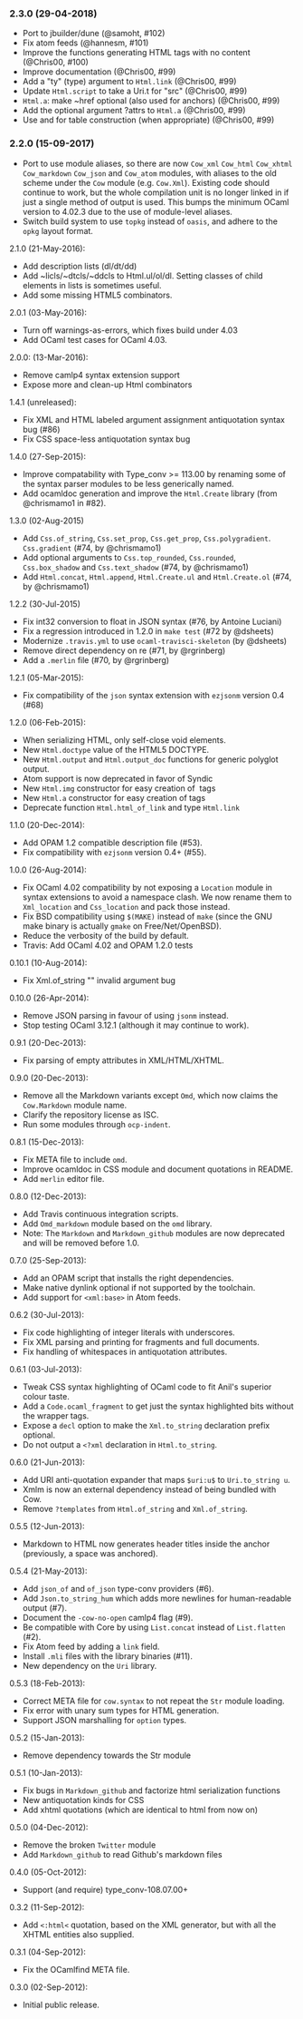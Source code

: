 ### 2.3.0 (29-04-2018)

* Port to jbuilder/dune (@samoht, #102)
* Fix atom feeds (@hannesm, #101)
* Improve the functions generating HTML tags with no content (@Chris00, #100)
* Improve documentation (@Chris00, #99)
* Add a "ty" (type) argument to `Html.link` (@Chris00, #99)
* Update `Html.script` to take a Uri.t for "src" (@Chris00, #99)
* `Html.a`: make ~href optional (also used for anchors) (@Chris00, #99)
* Add the optional argument ?attrs to `Html.a` (@Chris00, #99)
* Use <thead> and <tbody> for table construction (when appropriate) (@Chris00, #99)

### 2.2.0 (15-09-2017)

* Port to use module aliases, so there are now `Cow_xml` `Cow_html`
  `Cow_xhtml` `Cow_markdown` `Cow_json` and  `Cow_atom` modules,
  with aliases to the old scheme under the `Cow` module (e.g. `Cow.Xml`).
  Existing code should continue to work, but the whole compilation unit
  is no longer linked in if just a single method of output is used.
  This bumps the minimum OCaml version to 4.02.3 due to the use of
  module-level aliases.
* Switch build system to use `topkg` instead of `oasis`, and adhere
  to the `opkg` layout format.

2.1.0 (21-May-2016):
* Add description lists (dl/dt/dd)
* Add ~licls/~dtcls/~ddcls to Html.ul/ol/dl. Setting classes of child
  elements in lists is sometimes useful.
* Add some missing HTML5 combinators.

2.0.1 (03-May-2016):
* Turn off warnings-as-errors, which fixes build under 4.03
* Add OCaml test cases for OCaml 4.03.

2.0.0: (13-Mar-2016):
* Remove camlp4 syntax extension support
* Expose more and clean-up Html combinators

1.4.1 (unreleased):
* Fix XML and HTML labeled argument assignment antiquotation syntax bug (#86)
* Fix CSS space-less antiquotation syntax bug

1.4.0 (27-Sep-2015):
* Improve compatability with Type_conv >= 113.00 by renaming some of the
  syntax parser modules to be less generically named.
* Add ocamldoc generation and improve the `Html.Create` library
  (from @chrismamo1 in #82).

1.3.0 (02-Aug-2015)
* Add `Css.of_string`, `Css.set_prop`, `Css.get_prop`, `Css.polygradient`.
  `Css.gradient` (#74, by @chrismamo1)
* Add optional arguments to `Css.top_rounded`, `Css.rounded`, `Css.box_shadow`
  and `Css.text_shadow` (#74, by @chrismamo1)
* Add `Html.concat`, `Html.append`, `Html.Create.ul` and `Html.Create.ol`
  (#74, by @chrismamo1)

1.2.2 (30-Jul-2015)
* Fix int32 conversion to float in JSON syntax (#76, by Antoine Luciani)
* Fix a regression introduced in 1.2.0 in `make test` (#72 by @dsheets)
* Modernize `.travis.yml` to use `ocaml-travisci-skeleton` (by @dsheets)
* Remove direct dependency on re (#71, by @rgrinberg)
* Add a `.merlin` file (#70, by @rgrinberg)

1.2.1 (05-Mar-2015):
* Fix compatibility of the `json` syntax extension with `ezjsonm` version 0.4
  (#68)

1.2.0 (06-Feb-2015):
* When serializing HTML, only self-close void elements.
* New `Html.doctype` value of the HTML5 DOCTYPE.
* New `Html.output` and `Html.output_doc` functions for generic polyglot output.
* Atom support is now deprecated in favor of Syndic
* New `Html.img` constructor for easy creation of <img> tags
* New `Html.a` constructor for easy creation of <a> tags
* Deprecate function `Html.html_of_link` and type `Html.link`

1.1.0 (20-Dec-2014):
* Add OPAM 1.2 compatible description file (#53).
* Fix compatibility with `ezjsonm` version 0.4+ (#55).

1.0.0 (26-Aug-2014):
* Fix OCaml 4.02 compatibility by not exposing a `Location` module
  in syntax extensions to avoid a namespace clash. We now rename them
  to `Xml_location` and `Css_location` and pack those instead.
* Fix BSD compatibility using `$(MAKE)` instead of `make` (since the
  GNU make binary is actually `gmake` on Free/Net/OpenBSD).
* Reduce the verbosity of the build by default.
* Travis: Add OCaml 4.02 and OPAM 1.2.0 tests

0.10.1 (10-Aug-2014):
* Fix Xml.of_string "" invalid argument bug

0.10.0 (26-Apr-2014):
* Remove JSON parsing in favour of using `jsonm` instead.
* Stop testing OCaml 3.12.1 (although it may continue to work).

0.9.1 (20-Dec-2013):
* Fix parsing of empty attributes in XML/HTML/XHTML.

0.9.0 (20-Dec-2013):
* Remove all the Markdown variants except `Omd`, which now claims the
  `Cow.Markdown` module name.
* Clarify the repository license as ISC.
* Run some modules through `ocp-indent`.

0.8.1 (15-Dec-2013):
* Fix META file to include `omd`.
* Improve ocamldoc in CSS module and document quotations in README.
* Add `merlin` editor file.

0.8.0 (12-Dec-2013):
* Add Travis continuous integration scripts.
* Add `Omd_markdown` module based on the `omd` library.
* Note: The `Markdown` and `Markdown_github` modules are now deprecated and will
  be removed before 1.0.

0.7.0 (25-Sep-2013):
* Add an OPAM script that installs the right dependencies.
* Make native dynlink optional if not supported by the toolchain.
* Add support for `<xml:base>` in Atom feeds.

0.6.2 (30-Jul-2013):
* Fix code highlighting of integer literals with underscores.
* Fix XML parsing and printing for fragments and full documents.
* Fix handling of whitespaces in antiquotation attributes.

0.6.1 (03-Jul-2013):
* Tweak CSS syntax highlighting of OCaml code to fit Anil's superior colour
  taste.
* Add a `Code.ocaml_fragment` to get just the syntax highlighted bits without
  the wrapper tags.
* Expose a `decl` option to make the `Xml.to_string` declaration prefix optional.
* Do not output a `<?xml` declaration in `Html.to_string`.

0.6.0 (21-Jun-2013):
* Add URI anti-quotation expander that maps `$uri:u$` to `Uri.to_string u`.
* Xmlm is now an external dependency instead of being bundled with Cow.
* Remove `?templates` from `Html.of_string` and `Xml.of_string`.

0.5.5 (12-Jun-2013):
* Markdown to HTML now generates header titles inside the anchor (previously, a
  space was anchored).

0.5.4 (21-May-2013):
* Add `json_of` and `of_json` type-conv providers (#6).
* Add `Json.to_string_hum` which adds more newlines for human-readable output
  (#7).
* Document the `-cow-no-open` camlp4 flag (#9).
* Be compatible with Core by using `List.concat` instead of `List.flatten` (#2).
* Fix Atom feed by adding a `link` field.
* Install `.mli` files with the library binaries (#11).
* New dependency on the `Uri` library.

0.5.3 (18-Feb-2013):
* Correct META file for `cow.syntax` to not repeat the `Str` module loading.
* Fix error with unary sum types for HTML generation.
* Support JSON marshalling for `option` types.

0.5.2 (15-Jan-2013):
* Remove dependency towards the Str module

0.5.1 (10-Jan-2013):
* Fix bugs in `Markdown_github` and factorize html serialization functions
* New antiquotation kinds for CSS
* Add xhtml quotations (which are identical to html from now on)

0.5.0 (04-Dec-2012):
* Remove the broken `Twitter` module
* Add `Markdown_github` to read Github's markdown files

0.4.0 (05-Oct-2012):
* Support (and require) type_conv-108.07.00+

0.3.2 (11-Sep-2012):
* Add `<:html<` quotation, based on the XML generator,
  but with all the XHTML entities also supplied.

0.3.1 (04-Sep-2012):
* Fix the OCamlfind META file.

0.3.0 (02-Sep-2012):
* Initial public release.
